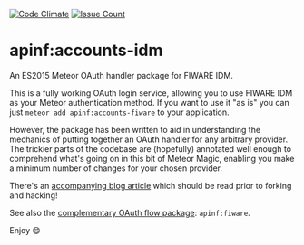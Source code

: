 [![Code Climate](https://codeclimate.com/github/apinf/apinf-accounts-fiware/badges/gpa.svg)](https://codeclimate.com/github/apinf/apinf-accounts-fiware)
[![Issue Count](https://codeclimate.com/github/apinf/apinf-accounts-fiware/badges/issue_count.svg)](https://codeclimate.com/github/apinf/apinf-accounts-fiware)

# apinf:accounts-idm

An ES2015 Meteor OAuth handler package for FIWARE IDM.

This is a fully working OAuth login service, allowing you to use FIWARE IDM as your Meteor authentication method. If you want to use it "as is" you can just `meteor add apinf:accounts-fiware` to your application.

However, the package has been written to aid in understanding the mechanics of putting together an OAuth handler for any arbitrary provider. The trickier parts of the codebase are (hopefully) annotated well enough to comprehend what's going on in this bit of Meteor Magic, enabling you make a minimum number of changes for your chosen provider.

There's an [accompanying blog article](http://robfallows.github.io/2015/12/17/writing-an-oauth-2-handler.html) which should be read prior to forking and hacking!

See also the [complementary OAuth flow package](https://github.com/apinf/apinf-fiware): `apinf:fiware`.

Enjoy :smile:
